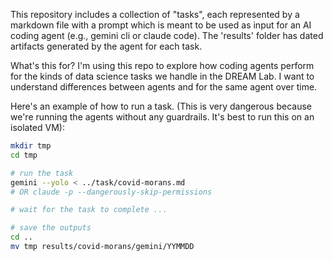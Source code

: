This repository includes a collection of "tasks", each represented by a markdown
file with a prompt which is meant to be used as input for an AI coding agent
(e.g., gemini cli or claude code). The 'results' folder has dated artifacts
generated by the agent for each task. 

What's this for? I'm using this repo to explore how coding agents perform for
the kinds of data science tasks we handle in the DREAM Lab. I want to understand
differences between agents and for the same agent over time.


Here's an example of how to run a task. (This is very dangerous because we're
running the agents without any guardrails. It's best to run this on an isolated
VM):

```sh
mkdir tmp
cd tmp 

# run the task
gemini --yolo < ../task/covid-morans.md
# OR claude -p --dangerously-skip-permissions

# wait for the task to complete ... 

# save the outputs
cd ..
mv tmp results/covid-morans/gemini/YYMMDD
```